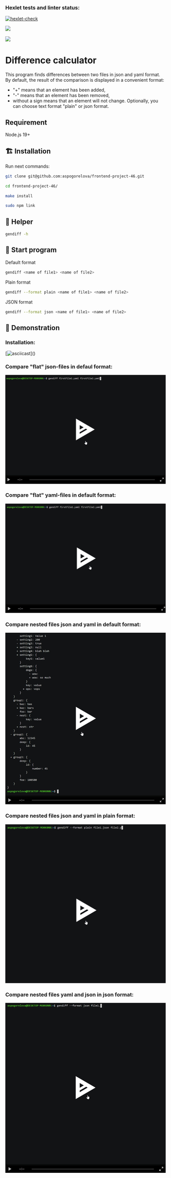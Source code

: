 ### Hexlet tests and linter status:
[![hexlet-check](https://github.com/aspogorelova/frontend-project-46/actions/workflows/hexlet-check.yml/badge.svg)](https://github.com/aspogorelova/frontend-project-46/actions/workflows/hexlet-check.yml)

<a href="https://codeclimate.com/github/aspogorelova/frontend-project-46/maintainability"><img src="https://api.codeclimate.com/v1/badges/0e1629559643fa2211b4/maintainability" /></a>

<a href="https://codeclimate.com/github/aspogorelova/frontend-project-46/test_coverage"><img src="https://api.codeclimate.com/v1/badges/0e1629559643fa2211b4/test_coverage" /></a>

# Difference calculator

This program finds differences between two files in json and yaml format.  
By default, the result of the comparison is displayed in a convenient format:
+ \"+" means that an element has been added,
+ \"-"  means that an element has been removed,
+ without a sign means that an element will not change.
Optionally, you can choose text format "plain" or json format.

## Requirement

Node.js 19+

## 🏗 Installation

Run next commands:
```sh
git clone git@github.com:aspogorelova/frontend-project-46.git
```
```sh
cd frontend-project-46/
```
```sh
make install
```
```sh
sudo npm link
```

## 🚨 Helper
```sh
gendiff -h
```

## 🚀 Start program
Default format
```sh
gendiff <name of file1> <name of file2> 
```

Plain format
```sh
gendiff --format plain <name of file1> <name of file2>
```

JSON format
```sh
gendiff --format json <name of file1> <name of file2>
```

## 👀 Demonstration

### Installation:
[![asciicast](https://asciinema.org/a/vc6HDhcnYMRVV91BY4wqD0FYY.svg)](<script async id="asciicast-vc6HDhcnYMRVV91BY4wqD0FYY" src="https://asciinema.org/a/vc6HDhcnYMRVV91BY4wqD0FYY.js"></script>)

### Compare "flat" json-files in defaul format:

<a href="https://asciinema.org/a/bP5auqO2kJtH4S1b2zbB6xCDs" target="_blank"><img src="https://github.com/aspogorelova/frontend-project-46/blob/main/1.jpg"></a>

### Compare "flat" yaml-files in default format: 
<a href="https://asciinema.org/a/rX6pKMHgnPCm63rWG5WAl2BJP" target="_blank"><img src="https://github.com/aspogorelova/frontend-project-46/blob/main/2.jpg"></a>

### Compare nested files json and yaml in default format:  
<a href="https://asciinema.org/a/lgfeQ7oE9UAcesTJmCKyPOF0I" target="_blank"><img src="https://github.com/aspogorelova/frontend-project-46/blob/main/3.jpg"></a>

### Compare nested files json and yaml in plain format:  
<a href="https://asciinema.org/a/oWCxB866gdoV0WFL8UTtIbxIZ" target="_blank"><img src="https://github.com/aspogorelova/frontend-project-46/blob/main/4.jpg"></a>

### Compare nested files yaml and json in json format:  
<a href="https://asciinema.org/a/ZRuRhhLrCHzOlwyuFkIY6quvf" target="_blank"><img src="https://github.com/aspogorelova/frontend-project-46/blob/main/5.jpg"></a>
